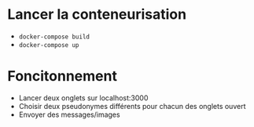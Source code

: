 # Lancer la conteneurisation

- ``docker-compose build``
- ``docker-compose up``

# Foncitonnement

- Lancer deux onglets sur localhost:3000
- Choisir deux pseudonymes différents pour chacun des onglets ouvert
- Envoyer des messages/images